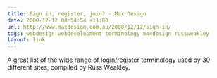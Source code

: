 ```yaml
---
title: Sign in, register, join? - Max Design
date: 2008-12-12 08:54:54 +11:00
url: http://www.maxdesign.com.au/2008/12/12/sign-in/
tags: webdesign webdevelopment terminology maxdesign russweakley
layout: link
---
```

A great list of the wide range of login/register terminology used by 30 different sites, compiled by Russ Weakley.
